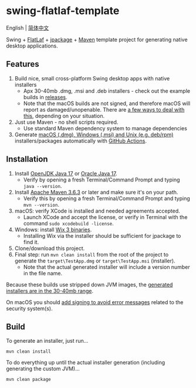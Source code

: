 # swing-flatlaf-template

English | [简体中文](./README-zh.md)

Swing + [FlatLaf](https://github.com/JFormDesigner/FlatLaf) + [jpackage](https://docs.oracle.com/en/java/javase/15/docs/specs/man/jpackage.html) +
[Maven](http://maven.apache.org) template project for generating native desktop applications.

## Features

1. Build nice, small cross-platform Swing desktop apps with native installers
    - Apx 30-40mb .dmg, .msi and .deb installers - check out the example builds in
      [releases](https://github.com/viodo/swing-flatlaf-template/releases).
    - Note that the macOS builds are not signed, and therefore macOS will report as
      damaged/unopenable. There
      are [a few ways to deal with this](https://github.com/wiverson/maven-jpackage-template/issues/49),
      depending on your situation.
2. Just use Maven - no shell scripts required.
    - Use standard Maven dependency system to manage dependencies
3. Generate [macOS (.dmg), Windows (.msi) and Unix (e.g. deb/rpm)](https://github.com/wiverson/maven-jpackage-template/releases)
   installers/packages automatically
   with [GitHub Actions](https://github.com/wiverson/maven-jpackage-template/tree/main/.github/workflows).

## Installation

1. Install [OpenJDK Java 17](https://adoptium.net/?variant=openjdk17) or
   [Oracle Java 17](https://www.oracle.com/java/technologies/javase-downloads.html).
   - Verify by opening a fresh Terminal/Command Prompt and typing `java --version`.
2. Install [Apache Maven 3.6.3](http://maven.apache.org/install.html) or later and make sure it's on your path.
   - Verify this by opening a fresh Terminal/Command Prompt and typing `mvn --version`.
3. macOS: verify XCode is installed and needed agreements accepted.
   - Launch XCode and accept the license, or verify in Terminal with the command `sudo xcodebuild -license`.
5. Windows: install [Wix 3 binaries](https://github.com/wixtoolset/wix3/releases/).
   - Installing Wix via the installer should be sufficient for jpackage to find it.
3. Clone/download this project.
6. Final step: run `mvn clean install` from the root of the project to generate the `target\TestApp.dmg`
   or `target\TestApp.msi` (installer).
   - Note that the actual generated installer will include a version number in the file name.

Because these builds use stripped down JVM images, the
[generated installers are in the 30-40mb range](https://github.com/wiverson/maven-jpackage-template/releases).

On macOS you should [add signing to avoid error messages](https://github.com/wiverson/maven-jpackage-template/issues/49)
related to the security system(s).

## Build

To generate an installer, just run...

`mvn clean install`

To do everything up until the actual installer generation (including generating the custom JVM)...

`mvn clean package`
